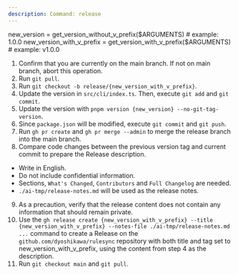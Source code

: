 ```yaml
---
description: Command: release
---
```


new_version = get_version_without_v_prefix($ARGUMENTS) # example: 1.0.0
new_version_with_v_prefix = get_version_with_v_prefix($ARGUMENTS) # example: v1.0.0

1. Confirm that you are currently on the main branch. If not on main branch, abort this operation.
2. Run `git pull`.
3. Run `git checkout -b release/{new_version_with_v_prefix}`.
4. Update the version in `src/cli/index.ts`. Then, execute `git add` and `git commit`.
5. Update the version with `pnpm version {new_version} --no-git-tag-version`.
6. Since `package.json` will be modified, execute `git commit` and `git push`.
7. Run `gh pr create` and `gh pr merge --admin` to merge the release branch into the main branch.
8. Compare code changes between the previous version tag and current commit to prepare the Release description.
  - Write in English.
  - Do not include confidential information.
  - Sections, `What's Changed`, `Contributors` and `Full Changelog` are needed.
  - `./ai-tmp/release-notes.md` will be used as the release notes.
9. As a precaution, verify that the release content does not contain any information that should remain private.
10. Use the `gh release create {new_version_with_v_prefix} --title {new_version_with_v_prefix} --notes-file ./ai-tmp/release-notes.md ...` command to create a Release on the `github.com/dyoshikawa/rulesync` repository with both title and tag set to new_version_with_v_prefix, using the content from step 4 as the description.
11. Run `git checkout main` and `git pull`.
